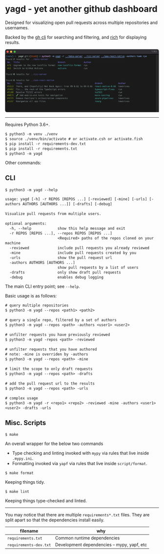 # yagd - yet another github dashboard

Designed for visualizing open pull requests across multiple repositories and usernames.

Backed by the [gh cli] for searching and filtering, and [rich] for displaying results.

![screenshot of yagd output](./images/screenshot.png)

---

Requires Python 3.6+.

```shell script
$ python3 -m venv ./venv
$ source ./venv/bin/activate # or activate.csh or activate.fish
$ pip install -r requirements-dev.txt
$ pip install -r requirements.txt
$ python3 -m yagd
```

Other commands:

## CLI

```shell script
$ python3 -m yagd --help
```

```shell script
usage: yagd [-h] -r REPOS [REPOS ...] [-reviewed] [-mine] [-urls] [-authors AUTHORS [AUTHORS ...]] [-drafts] [-debug]

Visualize pull requests from multiple users.

optional arguments:
  -h, --help            show this help message and exit
  -r REPOS [REPOS ...], --repos REPOS [REPOS ...]
                        <Required> paths of the repos cloned on your machine
  -reviewed             include pull requests you already reviewed
  -mine                 include pull requests created by you
  -urls                 show the pull request url
  -authors AUTHORS [AUTHORS ...]
                        show pull requests by a list of users
  -drafts               only show draft pull requests
  -debug                enables debug logging
```

The main CLI entry point; see `--help`.

Basic usage is as follows:

```shell script
# query multiple repositories
$ python3 -m yagd --repos <path1> <path2>

# query a single repo, filtered by a set of authors
$ python3 -m yagd --repos <path> -authors <user1> <user2>

# unfilter requests you have previously reviewed
$ python3 -m yagd -repos <path> -reviewed

# unfilter requests that you have authored
# note: -mine is overriden by -authors
$ python3 -m yagd --repos <path> -mine

# limit the scope to only draft requests
$ python3 -m yagd --repos <path> -drafts

# add the pull request url to the results
$ python3 -m yagd --repos <path> -urls

# complex usage
$ python3 -m yagd -r <repo1> <repo2> -reviewed -mine -authors <user1> <user2> -drafts -urls
```

## Misc. Scripts

```shell script
$ make
```

An overall wrapper for the below two commands
* Type checking and linting invoked with `mypy` via rules that live inside `.mypy.ini`.
* Formatting invoked via `yapf` via rules that live inside `script/format`.

```shell script
$ make format
```

Keeping things tidy.

```shell script
$ make lint
```

Keeping things type-checked and linted.

---

You may notice that there are multiple `requirements*.txt` files. They are split apart so that the dependencies install easily.

| filename                  | why                                          |
| ------------------------- | -------------------------------------------- |
| `requirements.txt`        | Common runtime dependencies                  |
| `requirements-dev.txt`    | Development dependencies – mypy, yapf, etc   |

[gh cli]: https://cli.github.com
[rich]: https://github.com/Textualize/rich
